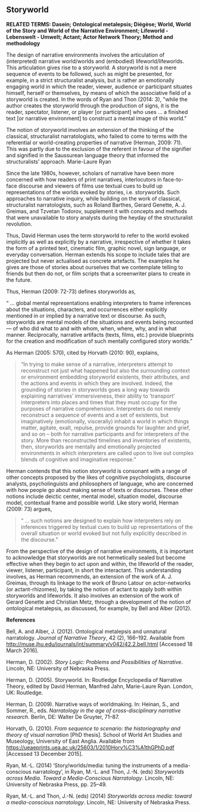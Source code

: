 ## Storyworld

**RELATED TERMS: Dasein; Ontological metalepsis; Diégèse; World, World of the Story and World of the Narrative Environment; Lifeworld - Lebenswelt - Umwelt; Actant; Actor Network Theory; Method and methodology**

The design of narrative environments involves the articulation of (interpreted) narrative world/worlds and (embodied) lifeworld/lifeworlds. This articulation gives rise to a storyworld. A storyworld is not a mere sequence of events to be followed, such as might be presented, for example, in a strict structuralist analysis, but is rather an emotionally engaging world in which the reader, viewer, audience or participant situates himself, herself or themselves, by means of which the associative field of a storyworld is created. In the words of Ryan and Thon (2014: 3), "while the author creates the storyworld through the production of signs, it is the reader, spectator, listener, or player [or participant] who uses ... a finished text [or narrative environment] to construct a mental image of this world."

The notion of storyworld involves an extension of the thinking of the classical, structuralist narratologists, who failed to come to terms with the referential or world-creating properties of narrative (Herman, 2009: 71). This was partly due to the exclusion of the referent in favour of the signifier and signified in the Saussurean language theory that informed the structuralists’ approach. Marie-Laure Ryan 

Since the late 1980s, however, scholars of narrative have been more concerned with how readers of print narratives, interlocutors in face-to-face discourse and viewers of films use textual cues to build up representations of the worlds evoked by stories, i.e. storyworlds. Such approaches to narrative inquiry, while building on the work of classical, structuralist narratologists, such as Roland Barthes, Gerard Genette, A. J. Greimas, and Tzvetan Todorov, supplement it with concepts and methods that were unavailable to story analysts during the heyday of the structuralist revolution.

Thus, David Herman uses the term storyworld to refer to the world evoked implicitly as well as explicitly by a narrative, irrespective of whether it takes the form of a printed text, cinematic film, graphic novel, sign language, or everyday conversation. Herman extends his scope to include tales that are projected but never actualised as concrete artefacts. The examples he gives are those of stories about ourselves that we contemplate telling to friends but then do not, or film scripts that a screenwriter plans to create in the future.

Thus, Herman (2009: 72-73) defines storyworlds as,

“ … global mental representations enabling interpreters to frame inferences about the situations, characters, and occurrences either explicitly mentioned in or implied by a narrative text or discourse. As such, storyworlds are mental models of the situations and events being recounted — of who did what to and with whom, when, where, why, and in what manner. Reciprocally, narrative artifacts (texts, films, etc.) provide blueprints for the creation and modification of such mentally configured story worlds.”

As Herman (2005: 570), cited by Horvath (2010: 90), explains,

>“In trying to make sense of a narrative, interpreters attempt to reconstruct not just what happened but also the surrounding context or environment embedding storyworld existents, their attributes, and the actions and events in which they are involved. Indeed, the grounding of stories in storyworlds goes a long way towards explaining narratives’ immersiveness, their ability to ’transport’ interpreters into places and times that they must occupy for the purposes of narrative comprehension. Interpreters do not merely reconstruct a sequence of events and a set of existents, but imaginatively (emotionally, viscerally) inhabit a world in which things matter, agitate, exalt, repulse, provide grounds for laughter and grief, and so on – both for narrative participants and for interpreters of the story. More than reconstructed timelines and inventories of existents, then, storyworlds are mentally and emotionally projected environments in which interpreters are called upon to live out complex blends of cognitive and imaginative response.”

Herman contends that this notion storyworld is consonant with a range of other concepts proposed by the likes of cognitive psychologists, discourse analysts, psycholinguists and philosophers of language, who are concerned with how people go about making sense of texts or discourses. These other notions include deictic center, mental model, situation model, discourse model, contextual frame and possible world. Like story world, Herman (2009: 73) argues,

>“ … such notions are designed to explain how interpreters rely on inferences triggered by textual cues to build up representations of the overall situation or world evoked but not fully explicitly described in the discourse.”

From the perspective of the design of narrative environments, it is important to acknowledge that storyworlds are not hermetically sealed but become effective when they begin to act upon and within, the lifeworld of the reader, viewer, listener, participant, in short the interactant. This understanding involves, as Herman recommends, an extension of the work of A. J. Greimas, through its linkage to the work of Bruno Latour on actor-networks (or actant-rhizomes), by taking the notion of actant to apply both within storyworlds and lifeworlds. It also involves an extension of the work of Gerard Genette and Christian Metz, through a development of the notion of ontological metalepsis, as discussed, for example, by Bell and Alber (2012).

**References**

Bell, A. and Alber, J. (2012). Ontological metalepsis and unnatural narratology. _Journal of Narrative Theory_, 42 (2), 166–192\. Available from http://muse.jhu.edu/journals/jnt/summary/v042/42.2.bell.html [Accessed 18 March 2016].

Herman, D. (2002). _Story Logic: Problems and Possibilities of Narrative_. Lincoln, NE: University of Nebraska Press.

Herman, D. (2005). Storyworld. In: Routledge Encyclopedia of Narrative Theory, edited by David Herman, Manfred Jahn, Marie-Laure Ryan. London, UK: Routledge.

Herman, D. (2009). Narrative ways of worldmaking. In: Heinan, S., and Sommer, R., eds. _Narratology in the age of cross-disciplinary narrative research_. Berlin, DE: Walter De Gruyter, 71–87.

Horvath, G. (2010). _From sequence to scenario: the historiography and theory of visual narration_ [PhD thesis]. School of World Art Studies and Museology, University of East Anglia. Available from https://ueaeprints.uea.ac.uk/25603/1/2010Horv%C3%A1thGPhD.pdf [Accessed 13 December 2015].

Ryan, M.-L. (2014) ‘Story/worlds/media: tuning the instruments of a media-conscious narratology’, in Ryan, M.-L. and Thon, J.-N. (eds) _Storyworlds across Media. Toward a Media-Conscious Narratology_. Lincoln, NE: University of Nebraska Press, pp. 25–49.

Ryan, M.-L. and Thon, J.-N. (eds) (2014) _Storyworlds across media: toward a media-conscious narratology_. Lincoln, NE: University of Nebraska Press.

